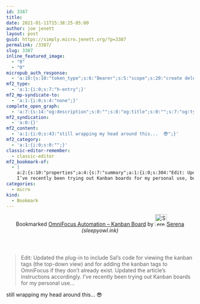```yaml
---
id: 3387
title: 
date: 2021-01-11T15:38:25-05:00
author: joe jenett
layout: post
guid: https://simply.micro.jenett.org/?p=3387
permalink: /3387/
slug: 3387
inline_featured_image:
  - "0"
  - "0"
micropub_auth_response:
  - 'a:10:{s:10:"token_type";s:6:"Bearer";s:5:"scope";s:20:"create delete update";s:2:"me";s:32:"https://simply.micro.jenett.org/";s:9:"issued_by";s:59:"https://simply.micro.jenett.org/wp-json/indieauth/1.0/token";s:9:"client_id";s:20:"https://omnibear.com";s:11:"client_name";s:8:"Omnibear";s:11:"client_icon";s:29:"https://omnibear.com/logo.svg";s:9:"issued_at";i:1605356673;s:4:"user";i:1;s:13:"last_accessed";i:1610397322;}'
mf2_type:
  - 'a:1:{i:0;s:7:"h-entry";}'
mf2_mp-syndicate-to:
  - 'a:1:{i:0;s:4:"none";}'
complete_open_graph:
  - 'a:7:{s:14:"og:description";s:0:"";s:8:"og:title";s:0:"";s:7:"og:type";s:0:"";s:12:"twitter:card";s:7:"summary";s:15:"twitter:creator";s:0:"";s:19:"twitter:description";s:0:"";s:8:"og:image";s:0:"";}'
mf2_syndication:
  - 'a:0:{}'
mf2_content:
  - 'a:1:{i:0;s:43:"still wrapping my head around this...  😎";}'
mf2_category:
  - 'a:1:{i:0;s:0:"";}'
classic-editor-remember:
  - classic-editor
mf2_bookmark-of:
  - |
    a:2:{s:10:"properties";a:4:{s:7:"summary";a:1:{i:0;s:304:"Edit: Updated the plug-in to include Sal’s code for viewing the kanban tags (the top-down view) and for adding the kanban tags to OmniFocus if they don’t already exist. Updated the article’s instructions accordingly.
    I’ve recently been trying out Kanban boards for my personal use, both at ho...";}s:4:"name";a:1:{i:0;s:37:"OmniFocus Automation – Kanban Board";}s:3:"url";a:1:{i:0;s:71:"https://www.sleepyowl.ink/2020/12/20/omnifocus-automation-kanban-board/";}s:6:"author";a:2:{s:4:"type";a:1:{i:0;s:6:"h-card";}s:10:"properties";a:3:{s:4:"name";a:1:{i:0;s:6:"Serena";}s:3:"url";a:1:{i:0;s:71:"https://www.sleepyowl.ink/2020/12/20/omnifocus-automation-kanban-board/";}s:5:"photo";a:1:{i:0;s:87:"https://secure.gravatar.com/avatar/ccea252557c4669702853676de4533da?s=125&d=default&r=g";}}}}s:4:"type";s:4:"cite";}
categories:
  - micro
kind:
  - Bookmark
---
```

<div class="entry-reaction"><section class="response u-bookmark-of h-cite"><header><span class="kind-display-text">Bookmarked</span> <a href="https://www.sleepyowl.ink/2020/12/20/omnifocus-automation-kanban-board/" class="p-name u-url">OmniFocus Automation – Kanban Board</a> by <a href="https://www.sleepyowl.ink/2020/12/20/omnifocus-automation-kanban-board/" class="h-card p-author"><img class="u-photo" src="https://secure.gravatar.com/avatar/ccea252557c4669702853676de4533da?s=125&amp;d=default&amp;r=g" alt="Serena" width="32" height="32">Serena</a> <em>(<span class="p-publication">sleepyowl.ink</span>)</em></header>
<blockquote class="e-summary">Edit: Updated the plug-in to include Sal’s code for viewing the kanban tags (the top-down view) and for adding the kanban tags to OmniFocus if they don’t already exist. Updated the article’s instructions accordingly.
I’ve recently been trying out Kanban boards for my personal use...</blockquote></section></div>
<div class="entry-content e-content" itemprop="description articleBody">
<p>still wrapping my head around this…  😎</p></div>